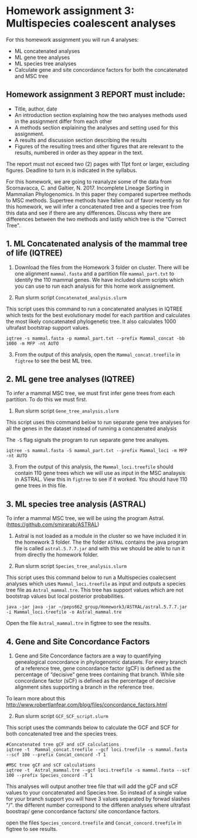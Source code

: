 # Homework assignment 3: Multispecies coalescent analyses

For this homework assignment you will run 4 analyses:
- ML concatenated analyses
- ML gene tree analyses
- ML species tree analyses
- Calculate gene and site concordance factors for both the concatenated and MSC tree 


## Homework assignment 3 REPORT must include:

- Title, author, date
- An introduction section explaining how the two analyses methods used in the assignment differ from each other
- A methods section explaining the analyses and setting used for this assignment.
- A results and discussion section describing the results
- Figures of the resulting trees and other figures that are relevant to the results, numbered in order as they appear in the text.

The report must not exceed two (2) pages with 11pt font or larger, excluding figures. Deadline to turn in is indicated in the syllabus.

For this homework, we are going to reanalyze some of the data from Scornavacca, C. and Galtier, N. 2017. Incomplete Lineage Sorting in Mammalian Phylogenomics. In this paper they compared supertree methods to MSC methods. Supertree methods have fallen out of favor recently so for this homework, we will infer a concatenated tree and a species tree from this data and see if there are any differences. Discuss why there are differences between the two methods and lastly which tree is the "Correct Tree". 

## 1. ML Concatenated analysis of the mammal tree of life (IQTREE)

1. Download the files from the Homework 3 folder on cluster. There will be one alignment ```mammal.fasta``` and a partition file ```mammal_part.txt``` to identify the 110 mammal genes. We have included slurm scripts which you can use to run each analysis for this home work assignement. 

2. Run slurm script ```Concatenated_analysis.slurm```

This script uses this command to run a concatenated analyses in IQTREE which tests for the best evolutionary model for each partition and calculates the most likely concatenated phylogenetic tree. It also calculates 1000 ultrafast bootstrap support values.

```
iqtree -s mammal.fasta -p mammal_part.txt --prefix Mammal_concat -bb 1000 -m MFP -nt AUTO
```

3. From the output of this analysis, open the ```Mammal_concat.treefile``` in ```figtree``` to see the best ML tree. 


## 2. ML gene tree analyses (IQTREE)

To infer a mammal MSC tree, we must first infer gene trees from each partition. To do this we must first.

1. Run slurm script ```Gene_tree_analysis.slurm```

This script uses this command below to run separate gene tree analyses for all the genes in the dataset instead of running a concatenated analysis

The ```-S``` flag signals the program to run separate gene tree analsyes.

```
iqtree -s mammal.fasta -S mammal_part.txt --prefix Mammal_loci -m MFP -nt AUTO
```

3. From the output of this analysis, the ```Mammal_loci.treefile``` should contain 110 gene trees which we will use as input in the MSC analaysis in ASTRAL. View this in ```figtree``` to see if it worked. You should have 110 gene trees in this file. 

## 3. ML species tree analysis (ASTRAL) 

To infer a mammal MSC tree, we will be using the program Astral. (https://github.com/smirarab/ASTRAL)

1. Astral is not loaded as a module in the cluster so we have included it in the homework 3 folder. The the folder ```ASTRAL``` contains the java program file is called ```astral.5.7.7.jar``` and with this we should be able to run it from directly the homework folder. 

2. Run slurm script ```Species_tree_analysis.slurm```

This script uses this command below to run a Multispecies coalecsent analyses which uses ```Mammal_loci.treefile``` as input and outputs a species tree file as ```Astral_mammal.tre```. This tree has support values which are not bootstrap values but local posterior probabilities.

```
java -jar java -jar ~/peps662_group/Homework3/ASTRAL/astral.5.7.7.jar -i Mammal_loci.treefile -o Astral_mammal.tre
```

Open the file ```Astral_mammal.tre``` in figtree to see the results. 

## 4. Gene and Site Concordance Factors

1. Gene and Site Concordance factors are a way to quantifying genealogical concordance in phylogenomic datasets. For every branch of a reference tree, gene concordance factor (gCF) is defined as the percentage of “decisive” gene trees containing that branch. While site concordance factor (sCF) is defined as the percentage of decisive alignment sites supporting a branch in the reference tree. 

To learn more about this http://www.robertlanfear.com/blog/files/concordance_factors.html

2. Run slurm script ```GCF_SCF_script.slurm```

This script uses the commands below to calculate the GCF and SCF for both concatenated tree and the species trees. 

```
#Concatenated tree gCF and sCF calculations
iqtree -t  Mammal_concat.treefile --gcf loci.treefile -s mammal.fasta --scf 100 --prefix Concat_concord -T 1

#MSC tree gCF and sCF calculations
iqtree -t  Astral_mammal.tre --gcf loci.treefile -s mammal.fasta --scf 100 --prefix Species_concord -T 1
```

This analyses will output another tree file that will add the gCF and sCF values to your concatenated and Species tree. So instead of a single value for your branch support you will have 3 values separated by forwad slashes "/". the different number correspond to the differen analyses where ultrafast boostrap/ gene concordance factors/ site concordance factors. 

open the files ```Species_concord.treefile``` and ```Concat_concord.treefile``` in figtree to see results.



